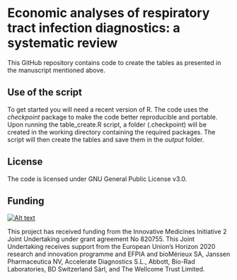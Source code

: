# Economic analyses of respiratory tract infection diagnostics: a systematic review 

This GitHub repository contains code to create the tables as presented in the manuscript mentioned above.

## Use of the script

To get started you will need a recent version of R. The code uses the *checkpoint* package to make the code better reproducible and portable. Upon running the table_create.R script, a folder (.checkpoint) will be created in the working directory containing the required packages. The script will then create the tables and save them in the *output* folder.

## License

The code is licensed under GNU General Public License v3.0.

## Funding

[![Alt text](https://www.value-dx.eu/wp-content/uploads/2019/07/Logo-300x124.png)](https://www.value-dx.eu/)

This project has received funding from the Innovative Medicines Initiative 2 Joint Undertaking under grant agreement No 820755. This Joint Undertaking receives support from the European Union’s Horizon 2020 research and innovation programme and EFPIA and bioMérieux SA, Janssen Pharmaceutica NV, Accelerate Diagnostics S.L., Abbott, Bio-Rad Laboratories, BD Switzerland Sàrl, and The Wellcome Trust Limited.
